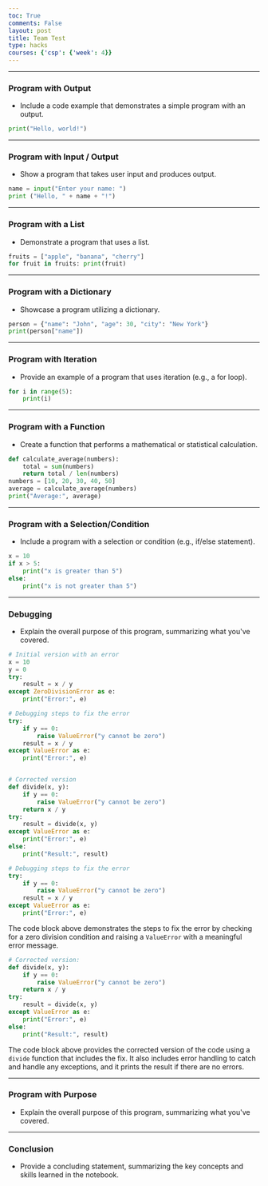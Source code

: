 ```yaml
---
toc: True
comments: False
layout: post
title: Team Test
type: hacks
courses: {'csp': {'week': 4}}
---
```


<hr style="solid">

### Program with Output
- Include a code example that demonstrates a simple program with an output.


```python
print("Hello, world!")
```

<hr style="solid">

### Program with Input / Output
- Show a program that takes user input and produces output.


```python
name = input("Enter your name: ") 
print ("Hello, " + name + "!") 
```

<hr style="solid">

### Program with a List
- Demonstrate a program that uses a list.


```python
fruits = ["apple", "banana", "cherry"] 
for fruit in fruits: print(fruit) 
```

<hr style="solid">

### Program with a Dictionary
- Showcase a program utilizing a dictionary.


```python
person = {"name": "John", "age": 30, "city": "New York"} 
print(person["name"]) 
```

<hr style="solid">

### Program with Iteration
- Provide an example of a program that uses iteration (e.g., a for loop).


```python
for i in range(5): 
    print(i) 
```

<hr style="solid">

### Program with a Function
- Create a function that performs a mathematical or statistical calculation.


```python
def calculate_average(numbers): 
    total = sum(numbers) 
    return total / len(numbers)
numbers = [10, 20, 30, 40, 50] 
average = calculate_average(numbers) 
print("Average:", average) 
```

<hr style="solid">

### Program with a Selection/Condition
- Include a program with a selection or condition (e.g., if/else statement).


```python
x = 10 
if x > 5: 
    print("x is greater than 5") 
else: 
    print("x is not greater than 5") 
```

<hr style="solid">

### Debugging
- Explain the overall purpose of this program, summarizing what you've covered.


```python
# Initial version with an error
x = 10
y = 0
try:
    result = x / y
except ZeroDivisionError as e:
    print("Error:", e)

# Debugging steps to fix the error
try:
    if y == 0:
        raise ValueError("y cannot be zero")
    result = x / y
except ValueError as e:
    print("Error:", e)


# Corrected version
def divide(x, y):
    if y == 0:
        raise ValueError("y cannot be zero")
    return x / y
try:
    result = divide(x, y)
except ValueError as e:
    print("Error:", e)
else:
    print("Result:", result)
```


```python
# Debugging steps to fix the error 
try: 
    if y == 0: 
        raise ValueError("y cannot be zero") 
    result = x / y 
except ValueError as e: 
    print("Error:", e) 
```

The code block above demonstrates the steps to fix the error by checking for a zero division condition and raising a ``ValueError`` with a meaningful error message.


```python
# Corrected version:
def divide(x, y): 
    if y == 0: 
        raise ValueError("y cannot be zero") 
    return x / y 
try: 
    result = divide(x, y) 
except ValueError as e: 
    print("Error:", e) 
else: 
    print("Result:", result) 
```

The code block above provides the corrected version of the code using a ``divide`` function that includes the fix. It also includes error handling to catch and handle any exceptions, and it prints the result if there are no errors.







<hr style="solid">

### Program with Purpose
- Explain the overall purpose of this program, summarizing what you've covered.

<hr style="solid">

### Conclusion
- Provide a concluding statement, summarizing the key concepts and skills learned in the notebook.
